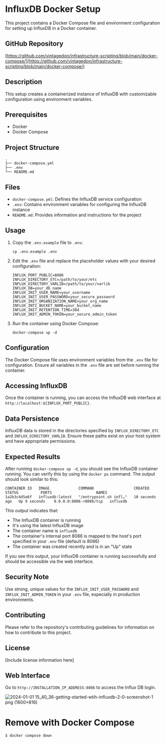# InfluxDB Docker Setup

This project contains a Docker Compose file and environment configuration for setting up InfluxDB in a Docker container.

## GitHub Repository
[https://github.com/vintagedon/infrastructure-scripting/blob/main/docker-compose/](https://github.com/vintagedon/infrastructure-scripting/blob/main/docker-compose/)

## Description
This setup creates a containerized instance of InfluxDB with customizable configuration using environment variables.

## Prerequisites
- Docker
- Docker Compose

## Project Structure
```
.
├── docker-compose.yml
├── .env
└── README.md
```

## Files
- `docker-compose.yml`: Defines the InfluxDB service configuration
- `.env`: Contains environment variables for configuring the InfluxDB instance
- `README.md`: Provides information and instructions for the project

## Usage

1. Copy the `.env.example` file to `.env`:
   ```
   cp .env.example .env
   ```

2. Edit the `.env` file and replace the placeholder values with your desired configuration:
   ```
   INFLUX_PORT_PUBLIC=8086
   INFLUX_DIRECTORY_ETC=/path/to/your/etc
   INFLUX_DIRECTORY_VARLIB=/path/to/your/varlib
   INFLUX_DB=your_db_name
   INFLUX_INIT_USER_NAME=your_username
   INFLUX_INIT_USER_PASSWORD=your_secure_password
   INFLUX_INIT_ORGANIZATION_NAME=your_org_name
   INFLUX_INTI_BUCKET_NAME=your_bucket_name
   INFLUX_INIT_RETENTION_TIME=30d
   INFLUX_INIT_ADMIN_TOKEN=your_secure_admin_token
   ```

3. Run the container using Docker Compose:
   ```
   docker-compose up -d
   ```

## Configuration
The Docker Compose file uses environment variables from the `.env` file for configuration. Ensure all variables in the `.env` file are set before running the container.

## Accessing InfluxDB
Once the container is running, you can access the InfluxDB web interface at `http://localhost:${INFLUX_PORT_PUBLIC}`.

## Data Persistence
InfluxDB data is stored in the directories specified by `INFLUX_DIRECTORY_ETC` and `INFLUX_DIRECTORY_VARLIB`. Ensure these paths exist on your host system and have appropriate permissions.

## Expected Results
After running `docker-compose up -d`, you should see the InfluxDB container running. You can verify this by using the `docker ps` command. The output should look similar to this:

```
CONTAINER ID   IMAGE             COMMAND                  CREATED          STATUS          PORTS                    NAMES
1a2b3c4d5e6f   influxdb:latest   "/entrypoint.sh infl…"   10 seconds ago   Up 9 seconds    0.0.0.0:8086->8086/tcp   influxdb
```

This output indicates that:
- The InfluxDB container is running
- It's using the latest InfluxDB image
- The container name is `influxdb`
- The container's internal port 8086 is mapped to the host's port specified in your `.env` file (default is 8086)
- The container was created recently and is in an "Up" state

If you see this output, your InfluxDB container is running successfully and should be accessible via the web interface.

## Security Note
Use strong, unique values for the `INFLUX_INIT_USER_PASSWORD` and `INFLUX_INIT_ADMIN_TOKEN` in your `.env` file, especially in production environments.

## Contributing
Please refer to the repository's contributing guidelines for information on how to contribute to this project.

## License
[Include license information here]


## Web Interface

Go to ```http://INSTALLATION_IP_ADDRESS:8086``` to access the Influx DB login.

![2024-01-01 15_40_36-getting-started-wtih-influxdb-2-0-screenshot-1 png (1600×816)](https://github.com/vintagedon/infrastructure-scripting/assets/4473026/5d346863-74c7-4f6f-9f23-ba8b6a8b8e47)

# Remove with Docker Compose

```
$ docker compose down
```
